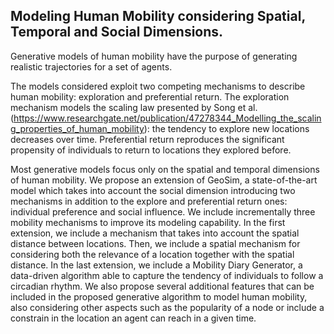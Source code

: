 ## Modeling Human Mobility considering Spatial, Temporal and Social Dimensions.


Generative models of human mobility have the purpose of generating realistic trajectories for a set of agents.

The models considered exploit two competing mechanisms to describe human mobility: exploration and preferential return. The
exploration mechanism models the scaling law presented by Song et al.(https://www.researchgate.net/publication/47278344_Modelling_the_scaling_properties_of_human_mobility): the tendency to explore new locations decreases over time.
Preferential return reproduces the significant propensity of individuals to return to locations they explored before.

Most generative models focus only on the spatial and temporal dimensions of human mobility.
We propose an extension of GeoSim, a state-of-the-art model which takes into account the social dimension introducing two mechanisms in addition to the explore and preferential return ones: individual preference and social influence. We include incrementally three mobility mechanisms to improve its modeling capability. In the first extension, we include a mechanism that takes into account the spatial distance between locations. Then, we include a spatial mechanism for considering both the relevance of a location together with the spatial distance. In the last extension, we include a Mobility Diary Generator, a data-driven algorithm able to capture the tendency of individuals to follow a circadian rhythm. We also propose several additional features that can be included in the proposed generative algorithm to model human mobility, also considering other aspects such as the popularity of a node or include a constrain in the location an agent can reach in a given time.
